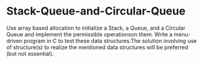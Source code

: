 # Stack-Queue-and-Circular-Queue
Use array based allocation to initialize a Stack, a Queue, and a Circular Queue and implement the permissible operationson them. Write a menu-driven program in C to test these
data structures.The solution involving use of structure(s) to realize the mentioned data structures will be preferred (but not essential).
